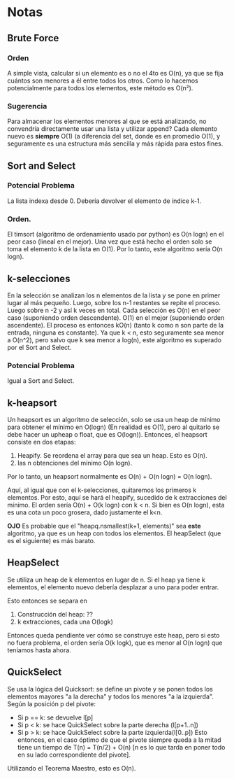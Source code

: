 # Notas

## Brute Force

### Orden
A simple vista, calcular si un elemento es o no el 4to es O(n), ya que se fija cuántos son menores a él entre todos los otros. Como lo hacemos potencialmente para todos los elementos, este método es O(n²).

### Sugerencia
Para almacenar los elementos menores al que se está analizando, no convendría directamente usar una lista y utilizar append? Cada elemento nuevo es **siempre** O(1) (a diferencia del set, donde es en promedio O(1), y seguramente es una estructura más sencilla y más rápida para estos fines.

## Sort and Select

### Potencial Problema
La lista indexa desde 0. Debería devolver el elemento de índice k-1.

### Orden.
El timsort (algoritmo de ordenamiento usado por python) es O(n logn) en el peor caso (lineal en el mejor). Una vez que está hecho el orden solo se toma el elemento k de la lista en O(1). Por lo tanto, este algoritmo sería O(n logn).

## k-selecciones

En la selección se analizan los n elementos de la lista y se pone en primer lugar al más pequeño. Luego, sobre los n-1 restantes se repite el proceso. Luego sobre n -2 y así k veces en total. Cada selección es O(n) en el peor caso (suponiendo orden descendente). O(1) en el mejor (suponiendo orden ascendente). El proceso es entonces kO(n) (tanto k como n son parte de la entrada, ninguna es constante). Ya que k < n, esto seguramente sea menor a O(n^2), pero salvo que k sea menor a log(n), este algoritmo es superado por el Sort and Select.

### Potencial Problema
Igual a Sort and Select.

## k-heapsort

Un heapsort es un algoritmo de selección, solo se usa un heap de mínimo para obtener el mínimo en O(logn) (En realidad es O(1), pero al quitarlo se debe hacer un upheap o float, que es O(logn)). Entonces, el heapsort consiste en dos etapas:

1. Heapify. Se reordena el array para que sea un heap. Esto es O(n).
2. las n obtenciones del mínimo O(n logn).

Por lo tanto, un heapsort normalmente es O(n) + O(n logn) = O(n logn).

Aquí, al igual que con el k-selecciones, quitaremos los primeros k elementos. Por esto, aquí se hará el heapify, sucedido de k extracciones del mínimo. El orden sería O(n) + O(k logn) con k < n. Si bien es O(n logn), esta es una cota un poco grosera, dado justamente el k<n.


**OJO** Es probable que el "heapq.nsmallest(k+1, elements)" sea **este** algoritmo, ya que es un heap con todos los elementos. El heapSelect (que es el siguiente) es más barato.

## HeapSelect
Se utiliza un heap de k elementos en lugar de n. Si el heap ya tiene k elementos, el elemento nuevo debería desplazar a uno para poder entrar.

Esto entonces se separa en
1. Construcción del heap: ??
2. k extracciones, cada una O(logk)

Entonces queda pendiente ver cómo se construye este heap, pero si esto no fuera problema, el orden sería O(k logk), que es menor al O(n logn) que teníamos hasta ahora.

## QuickSelect
Se usa la lógica del Quicksort: se define un pivote y se ponen todos los elementos mayores "a la derecha" y todos los menores "a la izquierda". Según la posición p del pivote:
- Si p == k: se devuelve l[p]
- Si p < k: se hace QuickSelect sobre la parte derecha (l[p+1..n])
- Si p > k: se hace QuickSelect sobre la parte izquierda(l[0..p])
Esto entonces, en el caso óptimo de que el pivote siempre queda a la mitad tiene un tiempo de T(n) = T(n/2) + O(n) [n es lo que tarda en poner todo en su lado correspondiente del pivote].

Utilizando el Teorema Maestro, esto es O(n).
